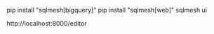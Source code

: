 pip install "sqlmesh[bigquery]"
pip install "sqlmesh[web]"
sqlmesh ui

http://localhost:8000/editor
